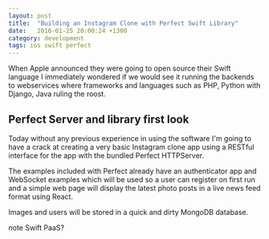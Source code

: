 ```yaml
---
layout: post
title:  "Building an Instagram Clone with Perfect Swift Library"
date:   2016-01-25 20:00:24 +1300
category: development
tags: ios swift perfect
---
```


When Apple announced they were going to open source their Swift language
I immediately wondered if we would see it running the backends to webservices
where frameworks and languages such as PHP, Python with Django, Java ruling the
roost.

## Perfect Server and library first look

Today without any previous experience in using the software I'm going to have a
crack at creating a very basic Instagram clone app using a RESTful interface
for the app with the bundled Perfect HTTPServer.

The examples included with Perfect already have an authenticator app and WebSocket
examples which will be used so a user can register on first run and a simple web
page will display the latest photo posts in a live news feed format using React.

Images and users will be stored in a quick and dirty MongoDB database.

note Swift PaaS?
